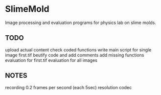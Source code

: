 # SlimeMold
Image processing and evaluation programs for physics lab on slime molds.

## TODO
upload actual content
check coded functions
write main script for single image first.tif
beutify code and add comments
add missing functions
evaluation for first.tif
evaluation for all images

## NOTES
recording 0.2 frames per second (each 5sec)
resolution 
codec
